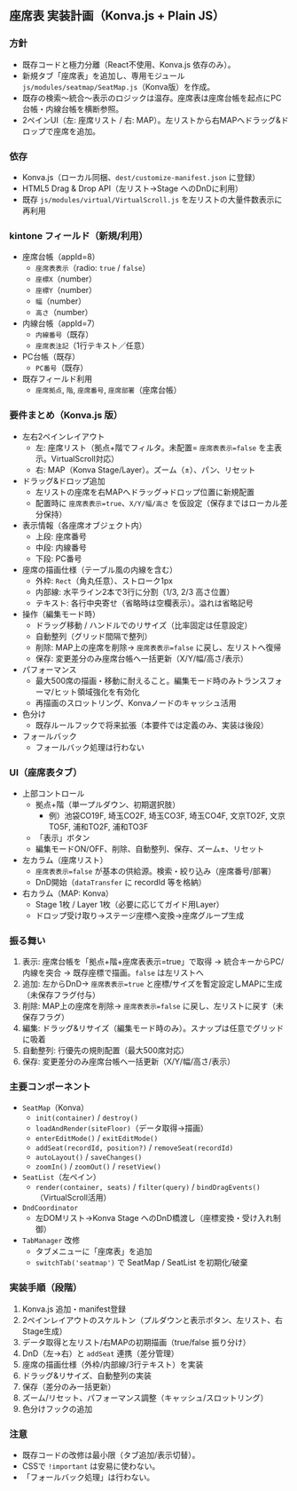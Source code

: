 ## 座席表 実装計画（Konva.js + Plain JS）

### 方針
- 既存コードと極力分離（React不使用、Konva.js 依存のみ）。
- 新規タブ「座席表」を追加し、専用モジュール `js/modules/seatmap/SeatMap.js`（Konva版）を作成。
- 既存の検索〜統合〜表示のロジックは温存。座席表は座席台帳を起点にPC台帳・内線台帳を横断参照。
- 2ペインUI（左: 座席リスト / 右: MAP）。左リストから右MAPへドラッグ&ドロップで座席を追加。

### 依存
- Konva.js（ローカル同梱、`dest/customize-manifest.json` に登録）
- HTML5 Drag & Drop API（左リスト→Stage へのDnDに利用）
- 既存 `js/modules/virtual/VirtualScroll.js` を左リストの大量件数表示に再利用

### kintone フィールド（新規/利用）
- 座席台帳（appId=8）
  - `座席表表示`（radio: `true` / `false`）
  - `座標X`（number）
  - `座標Y`（number）
  - `幅`（number）
  - `高さ`（number）
- 内線台帳（appId=7）
  - `内線番号`（既存）
  - `座席表注記`（1行テキスト／任意）
- PC台帳（既存）
  - `PC番号`（既存）
- 既存フィールド利用
  - `座席拠点`, `階`, `座席番号`, `座席部署`（座席台帳）

### 要件まとめ（Konva.js 版）
- 左右2ペインレイアウト
  - 左: 座席リスト（拠点+階でフィルタ。未配置= `座席表表示=false` を主表示。VirtualScroll対応）
  - 右: MAP（Konva Stage/Layer）。ズーム（±）、パン、リセット
- ドラッグ&ドロップ追加
  - 左リストの座席を右MAPへドラッグ→ドロップ位置に新規配置
  - 配置時に `座席表表示=true`、`X/Y/幅/高さ` を仮設定（保存まではローカル差分保持）
- 表示情報（各座席オブジェクト内）
  - 上段: 座席番号
  - 中段: 内線番号
  - 下段: PC番号
- 座席の描画仕様（テーブル風の内線を含む）
  - 外枠: `Rect`（角丸任意）、ストローク1px
  - 内部線: 水平ライン2本で3行に分割（1/3, 2/3 高さ位置）
  - テキスト: 各行中央寄せ（省略時は空欄表示）。溢れは省略記号
- 操作（編集モード時）
  - ドラッグ移動 / ハンドルでのリサイズ（比率固定は任意設定）
  - 自動整列（グリッド間隔で整列）
  - 削除: MAP上の座席を削除→ `座席表表示=false` に戻し、左リストへ復帰
  - 保存: 変更差分のみ座席台帳へ一括更新（X/Y/幅/高さ/表示）
- パフォーマンス
  - 最大500席の描画・移動に耐えること。編集モード時のみトランスフォーマ/ヒット領域強化を有効化
  - 再描画のスロットリング、Konvaノードのキャッシュ活用
- 色分け
  - 既存ルールフックで将来拡張（本要件では定義のみ、実装は後段）
- フォールバック
  - フォールバック処理は行わない

### UI（座席表タブ）
- 上部コントロール
  - 拠点+階（単一プルダウン、初期選択肢）
    - 例）池袋CO19F, 埼玉CO2F, 埼玉CO3F, 埼玉CO4F, 文京TO2F, 文京TO5F, 浦和TO2F, 浦和TO3F
  - 「表示」ボタン
  - 編集モードON/OFF、削除、自動整列、保存、ズーム±、リセット
- 左カラム（座席リスト）
  - `座席表表示=false` が基本の供給源。検索・絞り込み（座席番号/部署）
  - DnD開始（`dataTransfer` に recordId 等を格納）
- 右カラム（MAP: Konva）
  - Stage 1枚 / Layer 1枚（必要に応じてガイド用Layer）
  - ドロップ受け取り→ステージ座標へ変換→座席グループ生成

### 振る舞い
1) 表示: 座席台帳を「拠点+階+座席表表示=true」で取得 → 統合キーからPC/内線を突合 → 既存座標で描画。`false` は左リストへ
2) 追加: 左からDnD→ `座席表表示=true` と座標/サイズを暫定設定しMAPに生成（未保存フラグ付与）
3) 削除: MAP上の座席を削除→ `座席表表示=false` に戻し、左リストに戻す（未保存フラグ）
4) 編集: ドラッグ&リサイズ（編集モード時のみ）。スナップは任意でグリッドに吸着
5) 自動整列: 行優先の規則配置（最大500席対応）
6) 保存: 変更差分のみ座席台帳へ一括更新（X/Y/幅/高さ/表示）

### 主要コンポーネント
- `SeatMap`（Konva）
  - `init(container)` / `destroy()`
  - `loadAndRender(siteFloor)`（データ取得→描画）
  - `enterEditMode()` / `exitEditMode()`
  - `addSeat(recordId, position?)` / `removeSeat(recordId)`
  - `autoLayout()` / `saveChanges()`
  - `zoomIn()` / `zoomOut()` / `resetView()`
- `SeatList`（左ペイン）
  - `render(container, seats)` / `filter(query)` / `bindDragEvents()`（VirtualScroll活用）
- `DndCoordinator`
  - 左DOMリスト→Konva Stage へのDnD橋渡し（座標変換・受け入れ制御）
- `TabManager` 改修
  - タブメニューに「座席表」を追加
  - `switchTab('seatmap')` で SeatMap / SeatList を初期化/破棄

### 実装手順（段階）
1) Konva.js 追加・manifest登録
2) 2ペインレイアウトのスケルトン（プルダウンと表示ボタン、左リスト、右Stage生成）
3) データ取得と左リスト/右MAPの初期描画（true/false 振り分け）
4) DnD（左→右）と `addSeat` 連携（差分管理）
5) 座席の描画仕様（外枠/内部線/3行テキスト）を実装
6) ドラッグ&リサイズ、自動整列の実装
7) 保存（差分のみ一括更新）
8) ズーム/リセット、パフォーマンス調整（キャッシュ/スロットリング）
9) 色分けフックの追加

### 注意
- 既存コードの改修は最小限（タブ追加/表示切替）。
- CSSで `!important` は安易に使わない。
- 「フォールバック処理」は行わない。

